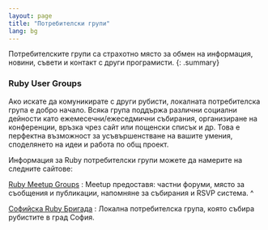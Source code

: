```yaml
---
layout: page
title: "Потребителски групи"
lang: bg
---
```


Потребителските групи са страхотно място за обмен на информация, новини,
съвети и контакт с други програмисти.
{: .summary}

### Ruby User Groups

Ако искате да комуникирате с други рубисти, локалната потребителска
група е добро начало. Всяка група поддържа различни социални дейности
като ежемесечни/ежеседмични събирания, организиране на конференции,
връзка чрез сайт или пощенски списък и др. Това е перфектна възможност
за усъвършенстване на вашите умения, споделянето на идеи и работа по общ
проект.

Информация за Ruby потребителски групи можете да намерите на следните
сайтове:

[Ruby Meetup Groups][1]
: Meetup предоставя: частни форуми, място за съобщения и публикации,
  напомняне за събирания и RSVP система.
^

[Софийска Ruby Бригада][2]
: Локална потребителска група, която събира рубистите в град София.



[1]: http://ruby.meetup.com
[2]: http://sofiarb.org
